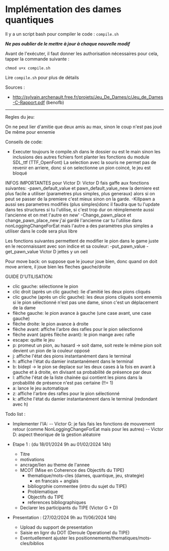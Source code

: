 # Implémentation des dames quantiques

Il y a un script bash pour compiler le code : `compile.sh`

__*Ne pas oublier de le mettre à jour à chaque nouvelle modif*__

Avant de l'exécuter, il faut donner les authorisation nécessaires
pour cela, tapper la commande suivante :
``` 
chmod u+x compile.sh
```
Lire `compile.sh` pour plus de détails

Sources :
- http://sylvain.archenault.free.fr/projets/Jeu_De_Dames/c/Jeu_de_Dames-C-Rapport.pdf (benofb)
___

Regles du jeu:

On ne peut lier d'amitie que deux amis au max, sinon le coup n'est pas joué
De même pour ennemie

Conseils de code:
- Executer toujours le compile.sh dans le dossier ou est le main sinon les inclusions des autres fichiers font planter les fonctions du module SDL_ttf (TTF_OpenFont)
La selection avec la souris ne permet pas de revenir en arriere, donc si on selectionne un pion coincé, le jeu est bloqué

INFOS IMPORTANTES pour Victor D:
Victor D fais gaffe aux fonctions suivantes:
-pawn_default_value et pawn_default_value_new la derniere est plus facile a utiliser (parametres plus simples, plus generaux) alors si on peut se passer de la premiere c'est mieux sinon on la garde.
-Killpawn a aussi ses parametres modifiés (plus simples)donc il faudra que tu l'update dans tes structures si tu l'utilise, si c'est trop dur on réimplemente aussi l'ancienne et on met l'autre en new'
-Change_pawn_place et change_pawn_place_new j'ai gardé l'ancienne car tu l'utilise dans nonLoggingChangeForEat mais l'autre a des paramètres plus simples a utiliser dans 
le code sera plus libre

Les fonctions suivantes permettent de modifier le pion dans le game juste en le reconnaissant avec son indice et sa couleur:
-put_pawn_value
-get_pawn_value
Victor D jettes y un oeil

Pour move back: on suppose que le joueur joue bien, donc quand on doit move arriere, il joue bien les fleches gauche/droite

GUIDE D'UTILISATION:
- clic gauche: sélectionne le pion
- clic droit (après un clic gauche): lie d'amitié les deux pions cliqués
- clic gauche (après un clic gauche): les deux pions cliqués sont ennemis si le pion sélectionné n'est pas une dame, sinon c'est un déplacement de la dame
- flèche gauche: le pion avance à gauche (une case avant, une case gauche)
- flèche droite: le pion avance à droite
- flèche avant: affiche l'arbre des rafles pour le pion sélectionné
- flèche avant (après flèche avant): le pion mange avec rafle
- escape: quitte le jeu
- p: promeut un pion, au hasard -> soit dame, soit reste le même pion soit devient un pion de la couleur opposé
- j: affiche l'état des pions instantanément dans le terminal
- h: affiche l'état du damier instantanément dans le terminal
- b: bidepl -> le pion se deplace sur les deux cases à la fois en avant à gauche et à droite, en divisant sa probabilité de présence par deux
- l: affiche l'état de la liste chainée qui contient les pions dans la probabilité de présence n'est pas certaine (!!= 1)
- a: lance le jeu automatique
- z: affiche l'arbre des rafles pour le pion sélectionné
- k: affiche l'état du damier instantanément dans le terminal (redondant avec h)


Todo list :
- Implementer l'IA:
-- Victor G: je fais fais les fonctions de mouvement retour (comme NonLoggingChangeForEat mais pour les autres)
-- Victor D: aspect theorique de la gestion aléatoire


- Etape 1 : (du 18/01/2024 9h au 01/02/2024 14h)
    - Titre
    - motivations
    - ancrage/lien au theme de l'annee
    - MCOT (Mise en Coherence des Objectifs du TIPE)
        - thematique/mots-cles (dames, quantique, jeu, strategie)
            - en francais + anglais
        - bibliogrphie commentee (intro du sujet du TIPE)
        - Problematique
        - Objectifs du TIPE
        - references bibliographiques
    - Declarer les participants du TIPE (Victor G + D)
- Presentation : (27/02/2024 9h au 11/06/2024 14h)
    - Upload du support de presentation
    - Saisie en lignr du DOT (Deroule Operationel du TIPE)
    - Eventuellement ajuster les positionnements/thematiques/mots-cles/biblios
